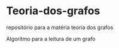 # Teoria-dos-grafos
repositório para a matéria teoria dos grafos

Algoritmo para a leitura de um grafo